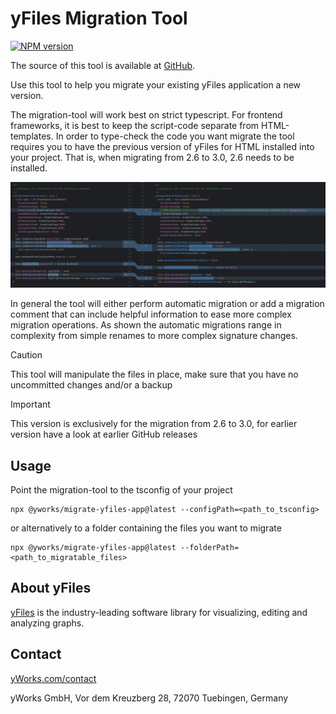 # yFiles Migration Tool
[![NPM version](https://img.shields.io/npm/v/@yworks/migrate-yfiles-app?style=flat)](https://www.npmjs.org/package/@yworks/migrate-yfiles-app)

The source of this tool is available at [GitHub](https://github.com/yWorks/migrate-yfiles-app).

Use this tool to help you migrate your existing yFiles application a new version.

The migration-tool will work best on strict typescript. For frontend frameworks,
it is best to keep the script-code separate from HTML-templates.
In order to type-check the code you want migrate the tool requires you to have the previous version of yFiles for HTML installed into your project. That is, when migrating from 2.6 to 3.0, 2.6 needs to be installed. 

![Automatic migrations](https://raw.githubusercontent.com/yWorks/migrate-yfiles-app/master/assets/automaticMigration.png)

In general the tool will either perform automatic migration or add a migration
comment that can include helpful information to ease more complex migration
operations.
As shown the automatic migrations range in complexity from simple renames to more complex signature changes.

> [!CAUTION]
> This tool will manipulate the files in place, make sure that you have no uncommitted changes and/or a backup

> [!IMPORTANT]  
> This version is exclusively for the migration from 2.6 to 3.0, for earlier version have a look at earlier GitHub releases

## Usage
Point the migration-tool to the tsconfig of your project
```
npx @yworks/migrate-yfiles-app@latest --configPath=<path_to_tsconfig>
```
or alternatively to a folder containing the files you want to migrate
```
npx @yworks/migrate-yfiles-app@latest --folderPath=<path_to_migratable_files>
```


## About yFiles

[yFiles](https://www.yworks.com/yfiles) is the industry-leading software library for visualizing, editing and analyzing graphs.


## Contact

[yWorks.com/contact](https://www.yworks.com/contact)

yWorks GmbH, Vor dem Kreuzberg 28, 72070 Tuebingen, Germany
